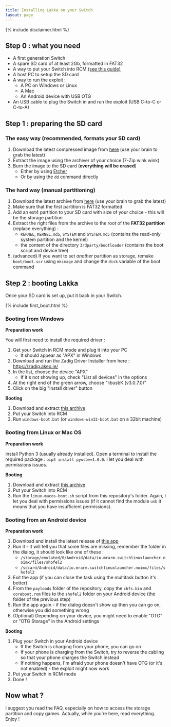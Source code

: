 ```yaml
---
title: Installing Lakka on your Switch
layout: page
---
```


{% include disclaimer.html %}

## Step 0 : what you need

* A first generation Switch
* A spare SD card of at least 2Gb, formatted in FAT32
* A way to put your Switch into RCM [(see this guide)](https://xghostboyx.github.io/RCM-Guide/)
* A host PC to setup the SD card
* A way to run the exploit : 
    * A PC on Windows or Linux
    * A Mac
    * An Android device with USB OTG
* An USB cable to plug the Switch in and run the exploit (USB C-to-C or C-to-A)
    
## Step 1 : preparing the SD card

### The easy way (recommended, formats your SD card)

1. Download the latest compressed image from [here](https://natinusala.cheats-inc.org/natinusala/lakka-switch/archives/images/) (use your brain to grab the latest)
2. Extract the image using the archiver of your choice (7-Zip wink wink)
3. Burn the image to the SD card (**everything will be erased**)
    * Either by using [Etcher](https://etcher.io/)
    * Or by using the `dd` command directly
    
### The hard way (manual partitioning)

1. Download the latest archive from [here](https://natinusala.cheats-inc.org/natinusala/lakka-switch/archives/updates/) (use your brain to grab the latest)
2. Make sure that the first partition is FAT32 formatted
3. Add an ext4 partition to your SD card with size of your choice - this will be the storage partition
4. Extract the right files from the archive to the root of the **FAT32 partition** (replace everything) :
    * `KERNEL`, `KERNEL.md5`, `SYSTEM` and `SYSTEM.md5` (contains the read-only system partition and the kernel)
    * the content of the directory `3rdparty/bootloader` (contains the boot script and device tree)
5. (advanced) If you want to set _another_ partition as storage, remake `boot/boot.scr` using `mkimage` and change the `disk` variable of the boot command

## Step 2 : booting Lakka

Once your SD card is set up, put it back in your Switch.

{% include first_boot.html %}

### Booting from Windows

**Preparation work**

You will first need to install the required driver :

1. Get your Switch in RCM mode and plug it into your PC
    * It should appear as "APX" in Windows
2. Download and run the Zadig Driver Installer from here : https://zadig.akeo.ie/ 
3. In the list, choose the device "APX"
    * If it's not showing up, check "List all devices" in the options
4. At the right end of the green arrow, choose "libusbK (v3.0.7.0)"
5. Click on the big "Install driver" button

**Booting**

1. Download and extract [this archive](https://github.com/lakka-switch/boot-scripts/archive/master.zip)
2. Put your Switch into RCM
3. Run `windows-boot.bat` (or `windows-win32-boot.bat` on a 32bit machine)

### Booting from Linux or Mac OS

**Preparation work**

Install Python 3 (usually already installed). Open a terminal to install the required package : `pip3 install pyusb==1.0.0`. I let you deal with permissions issues.

**Booting**

1. Download and extract [this archive](https://github.com/lakka-switch/boot-scripts/archive/master.zip)
2. Put your Switch into RCM
3. Run the `linux-macos-boot.sh` script from this repository's folder. Again, I let you deal with permissions issues (if it cannot find the module `usb` it means that you have insufficient permissions).

### Booting from an Android device

**Preparation work**

1. Download and install the latest release of [this app](https://github.com/lakka-switch/switch_linux_launcher/releases/latest)
2. Run it - it will tell you that some files are missing, remember the folder in the dialog, it should look like one of these :
    * `/storage/emulated/0/Android/data/io.mrarm.switchlinuxlauncher.noimx/files/shofel2`
    * `/sdcard/Android/data/io.mrarm.switchlinuxlauncher.noimx/files/shofel2`
4. Exit the app (if you can close the task using the multitask button it's better)
5. From the `payloads` folder of the repository, copy the `cbfs.bin` and `coreboot.rom` files to the `shofel2` folder on your Android device (the folder of the previous step)
6. Run the app again - if the dialog doesn't show up then you can go on, otherwise you did something wrong
7. (Optional) Depending on your device, you might need to enable "OTG" or "OTG Storage" in the Android settings

**Booting**

1. Plug your Switch in your Android device
    * If the Switch is charging from your phone, you can go on
    * If your phone is charging from the Switch, try to reverse the cabling so that your phone charges the Switch instead
    * If nothing happens, I'm afraid your phone doesn't have OTG (or it's not enabled) - the exploit might now work
2. Put your Switch in RCM mode
3. Done !

## Now what ?

I suggest you read the FAQ, especially on how to access the storage partition and copy games. Actually, while you're here, read everything. Enjoy !
